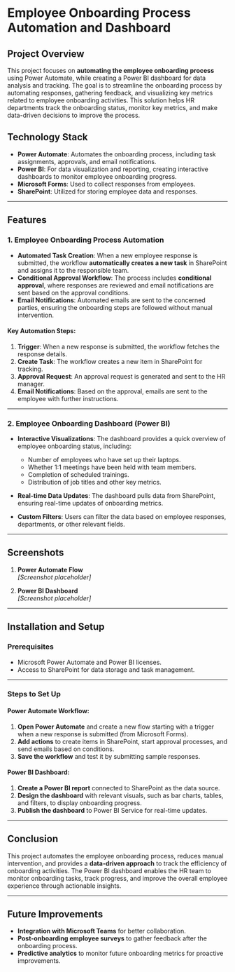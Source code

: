 # Employee Onboarding Process Automation and Dashboard

## Project Overview
This project focuses on **automating the employee onboarding process** using Power Automate, while creating a Power BI dashboard for data analysis and tracking. The goal is to streamline the onboarding process by automating responses, gathering feedback, and visualizing key metrics related to employee onboarding activities. This solution helps HR departments track the onboarding status, monitor key metrics, and make data-driven decisions to improve the process.

## Technology Stack
- **Power Automate**: Automates the onboarding process, including task assignments, approvals, and email notifications.
- **Power BI**: For data visualization and reporting, creating interactive dashboards to monitor employee onboarding progress.
- **Microsoft Forms**: Used to collect responses from employees.
- **SharePoint**: Utilized for storing employee data and responses.

---

## Features

### 1. Employee Onboarding Process Automation
- **Automated Task Creation**: When a new employee response is submitted, the workflow **automatically creates a new task** in SharePoint and assigns it to the responsible team.
- **Conditional Approval Workflow**: The process includes **conditional approval**, where responses are reviewed and email notifications are sent based on the approval conditions.
- **Email Notifications**: Automated emails are sent to the concerned parties, ensuring the onboarding steps are followed without manual intervention.

#### Key Automation Steps:
1. **Trigger**: When a new response is submitted, the workflow fetches the response details.
2. **Create Task**: The workflow creates a new item in SharePoint for tracking.
3. **Approval Request**: An approval request is generated and sent to the HR manager.
4. **Email Notifications**: Based on the approval, emails are sent to the employee with further instructions.

---

### 2. Employee Onboarding Dashboard (Power BI)
- **Interactive Visualizations**: The dashboard provides a quick overview of employee onboarding status, including:
  - Number of employees who have set up their laptops.
  - Whether 1:1 meetings have been held with team members.
  - Completion of scheduled trainings.
  - Distribution of job titles and other key metrics.
  
- **Real-time Data Updates**: The dashboard pulls data from SharePoint, ensuring real-time updates of onboarding metrics.
- **Custom Filters**: Users can filter the data based on employee responses, departments, or other relevant fields.

---

## Screenshots

1. **Power Automate Flow**  
   *[Screenshot placeholder]*

2. **Power BI Dashboard**  
   *[Screenshot placeholder]*

---

## Installation and Setup

### Prerequisites
- Microsoft Power Automate and Power BI licenses.
- Access to SharePoint for data storage and task management.

---

### Steps to Set Up

#### **Power Automate Workflow:**
1. **Open Power Automate** and create a new flow starting with a trigger when a new response is submitted (from Microsoft Forms).
2. **Add actions** to create items in SharePoint, start approval processes, and send emails based on conditions.
3. **Save the workflow** and test it by submitting sample responses.

#### **Power BI Dashboard:**
1. **Create a Power BI report** connected to SharePoint as the data source.
2. **Design the dashboard** with relevant visuals, such as bar charts, tables, and filters, to display onboarding progress.
3. **Publish the dashboard** to Power BI Service for real-time updates.

---

## Conclusion
This project automates the employee onboarding process, reduces manual intervention, and provides a **data-driven approach** to track the efficiency of onboarding activities. The Power BI dashboard enables the HR team to monitor onboarding tasks, track progress, and improve the overall employee experience through actionable insights.

---

## Future Improvements
- **Integration with Microsoft Teams** for better collaboration.
- **Post-onboarding employee surveys** to gather feedback after the onboarding process.
- **Predictive analytics** to monitor future onboarding metrics for proactive improvements.
